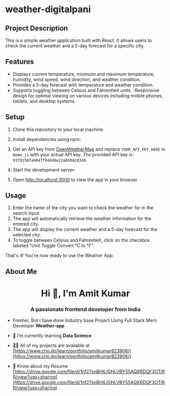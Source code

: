 
# weather-digitalpani

## Project Description


This is a simple weather application built with React. It allows users to check the current weather and a 5-day forecast for a specific city.

## Features

- Displays current temperature, minimum and maximum temperature, humidity, wind speed, wind direction, and weather condition.
- Provides a 5-day forecast with temperature and weather condition.
- Supports toggling between Celsius and Fahrenheit units.
-Responsive design for optimal viewing on various devices including mobile phones, tablets, and desktop systems.

## Setup

1. Clone this repository to your local machine.
2. Install dependencies using npm:


3. Get an API key from [OpenWeatherMap](https://openweathermap.org/) and replace `YOUR_API_KEY_HERE` in `Home.js` with your actual API key. The provided API key is: `93f0158fa9047f94d48e22a6b042d3d0`.

4. Start the development server:


5. Open [http://localhost:3000](http://localhost:3000) to view the app in your browser.

## Usage

1. Enter the name of the city you want to check the weather for in the search input.
2. The app will automatically retrieve the weather information for the entered city.
3. The app will display the current weather and a 5-day forecast for the selected city.
4. To toggle between Celsius and Fahrenheit, click on the checkbox labeled "Unit Toggle Convert °C to °F".


That's it! You're now ready to use the Weather App.





## About Me

<h1 align="center">Hi 👋, I'm Amit Kumar</h1>
<h3 align="center">A passionate frontend developer from India</h3>

- Fresher, But I have done Industry base Project Using Full Stack Mern Developer **Weather-app**

- 🌱 I’m currently learning **Data Science**

- 👨‍💻 All of my projects are available at [https://www.crio.do/learn/portfolio/amitkumar823906/](https://www.crio.do/learn/portfolio/amitkumar823906/)

- 📄 Know about my Resume  [https://drive.google.com/file/d/1nf27snBHlLIGHLVBY55AQXRDQF3OTiRR/view?usp=sharing](https://drive.google.com/file/d/1nf27snBHlLIGHLVBY55AQXRDQF3OTiRR/view?usp=sharing)

